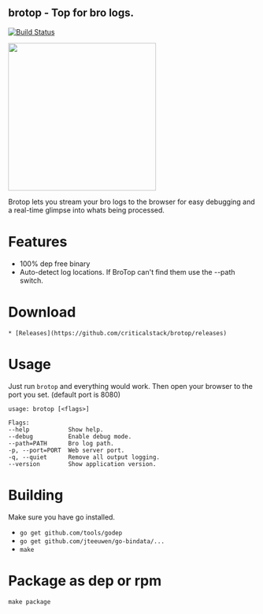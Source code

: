 ## brotop - Top for bro logs.

[![Build Status](http://komanda.io:8080/api/badges/criticalstack/brotop/status.svg)](http://komanda.io:8080/criticalstack/brotop)

<img height="300px" width="" src="https://raw.githubusercontent.com/criticalstack/brotop/3609c191858fcec02b68c7c4b0b85d4692af866c/brotop.png">

Brotop lets you stream your bro logs to the browser for easy 
debugging and a real-time glimpse into whats being processed.

# Features

  - 100% dep free binary
  - Auto-detect log locations. If BroTop can't find them use the --path switch.

# Download

    * [Releases](https://github.com/criticalstack/brotop/releases)

# Usage

  Just run `brotop` and everything would work. 
  Then open your browser to the port you set. (default port is 8080)

  ```
usage: brotop [<flags>]

Flags:
  --help           Show help.
  --debug          Enable debug mode.
  --path=PATH      Bro log path.
  -p, --port=PORT  Web server port.
  -q, --quiet      Remove all output logging.
  --version        Show application version.
  ```

# Building

  Make sure you have go installed.

  - `go get github.com/tools/godep`
  - `go get github.com/jteeuwen/go-bindata/...`
  - `make`

# Package as dep or rpm

  `make package`
